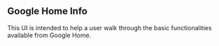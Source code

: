 ## Google Home Info

This UI is intended to help a user walk through the basic functionalities available from Google Home.

